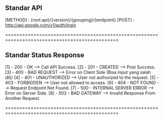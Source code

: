 ## Standar API
  [METHOD] : {root.api}/{version}/{grouping}/{endpoint}
  [POST] : http://api.google.com/v1/auth/login

==============================================================================================

## Standar Status Response
  [1] - 200 - OK                        --> Call API Success.
  [2] - 201 - CREATED                   --> Post Success.
  [3] - 400 - BAD REQUEST               --> Error on Client Side (Bisa input yang salah dll)/
  [4] - 401 - UNAUTHORIZED              --> User not authorized to the request.
  [5] - 403 - FORBIDDEN                 --> User not allowed to access.
  [6] - 404 - NOT FOUND                 --> Request Endpoint Not Found.
  [7] - 500 - INTERNAL SERVER ERROR     --> Error on Server Side.
  [8] - 502 - BAD GATEWAY               --> Invalid Response From Another Request.

==============================================================================================